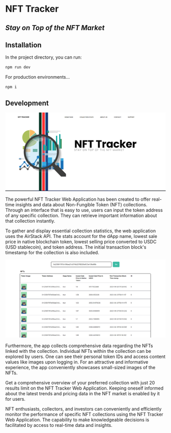 # NFT Tracker
## _Stay on Top of the NFT Market_

## Installation

In the project directory, you can run:
```sh
npm run dev
```

For production environments...

```sh
npm i 
```

## Development

<div align="center">
<img src="HomePage.png"/></div>
</div>

The powerful NFT Tracker Web Application has been created to offer real-time insights and data about Non-Fungible Token (NFT) collections. Through an interface that is easy to use, users can input the token address of any specific collection. They can retrieve important information about that collection instantly.

To gather and display essential collection statistics, the web application uses the AirStack API. The stats account for the dApp name, lowest sale price in native blockchain token, lowest selling price converted to USDC (USD stablecoin), and token address. The initial transaction block's timestamp for the collection is also included.

<div align="center">
<img src="Secondimage.png"/></div>
</div>

Furthermore, the app collects comprehensive data regarding the NFTs linked with the collection. Individual NFTs within the collection can be explored by users. One can see their personal token IDs and access content values like images upon logging in. For an attractive and informative experience, the app conveniently showcases small-sized images of the NFTs.

Get a comprehensive overview of your preferred collection with just 20 results limit on the NFT Tracker Web Application. Keeping oneself informed about the latest trends and pricing data in the NFT market is enabled by it for users.

NFT enthusiasts, collectors, and investors can conveniently and efficiently monitor the performance of specific NFT collections using the NFT Tracker Web Application. The capability to make knowledgeable decisions is facilitated by access to real-time data and insights.
